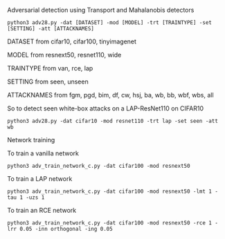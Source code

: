 Adversarial detection using Transport and Mahalanobis detectors

```
python3 adv28.py -dat [DATASET] -mod [MODEL] -trt [TRAINTYPE] -set [SETTING] -att [ATTACKNAMES] 
```
DATASET from cifar10, cifar100, tinyimagenet

MODEL from resnext50, resnet110, wide

TRAINTYPE from van, rce, lap

SETTING from seen, unseen

ATTACKNAMES from fgm, pgd, bim, df, cw, hsj, ba, wb, bb, wbf, wbs, all


So to detect seen white-box attacks on a LAP-ResNet110 on CIFAR10

```
python3 adv28.py -dat cifar10 -mod resnet110 -trt lap -set seen -att wb
```

Network training

To train a vanilla network
```
python3 adv_train_network_c.py -dat cifar100 -mod resnext50
```

To train a LAP network
```
python3 adv_train_network_c.py -dat cifar100 -mod resnext50 -lmt 1 -tau 1 -uzs 1 
```

To train an RCE network
```
python3 adv_train_network_c.py -dat cifar100 -mod resnext50 -rce 1 -lrr 0.05 -inn orthogonal -ing 0.05
```
